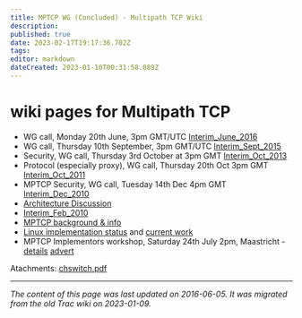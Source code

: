 ```yaml
---
title: MPTCP WG (Concluded) - Multipath TCP Wiki
description: 
published: true
date: 2023-02-17T19:17:36.702Z
tags: 
editor: markdown
dateCreated: 2023-01-10T00:31:58.089Z
---
```


# wiki pages for Multipath TCP
- WG call, Monday 20th June, 3pm GMT/UTC [Interim_June_2016](/group/mptcp/Interim_June_2016)
- WG call, Thursday 10th September, 3pm GMT/UTC [Interim_Sept_2015](/group/mptcp/Interim_Sept_2015)
- Security, WG call, Thursday 3rd October at 3pm GMT [Interim_Oct_2013](/group/mptcp/Interim_Oct_2013)
- Protocol (especially proxy), WG call, Thursday 20th Oct 3pm GMT [Interim_Oct_2011](/group/mptcp/Interim_Oct_2011)
- MPTCP Security, WG call, Tuesday 14th Dec 4pm GMT [Interim_Dec_2010](/group/mptcp/Interim_Dec_2010)
- [Architecture Discussion](/group/mptcp/Architecture_discussion)
- [Interim_Feb_2010](/group/mptcp/Interm_Feb_2010)
- [MPTCP background & info](http://nrg.cs.ucl.ac.uk/mptcp/)
- [Linux implementation status](https://scm.info.ucl.ac.be/trac/mptcp/wiki) and [current work](https://scm.info.ucl.ac.be/trac/mptcp/wiki/currentwork)
- MPTCP Implementors workshop, Saturday 24th July 2pm, Maastricht - [details](/group/mptcp/Maastricht_workshop) [advert](http://www.ietf.org/mail-archive/web/multipathtcp/current/msg00883.html)

Atachments: [chswitch.pdf](/chswitch.pdf)
&nbsp;
&nbsp;
&nbsp;

---

*The content of this page was last updated on 2016-06-05. It was migrated from the old Trac wiki on 2023-01-09.*

